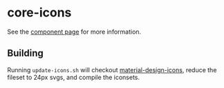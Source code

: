 core-icons
=========

See the [component page](https://www.polymer-project.org/0.5/docs/elements/core-icons.html) for more information.

## Building
Running `update-icons.sh` will checkout [material-design-icons](https://github.com/google/material-design-icons), reduce
the fileset to 24px svgs, and compile the iconsets.
